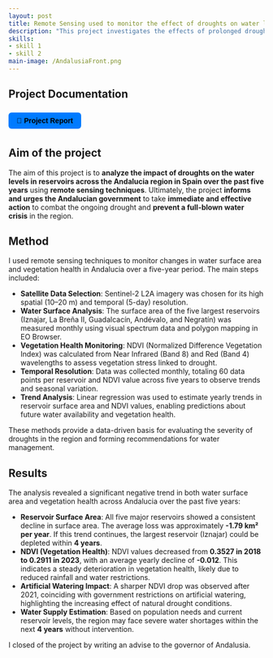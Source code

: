 ```yaml
---
layout: post
title: Remote Sensing used to monitor the effect of droughts on water levels in the water reservoirs in the region of Andalucia in Spain.
description: "This project investigates the effects of prolonged droughts on water reservoirs in Andalucia, Spain, using remote sensing data. By analyzing satellite imagery from Sentinel-2, it tracks changes in water surface area and vegetation health over the past five years. The goal is to identify trends in water scarcity and environmental degradation and provide actionable insights to help prevent a looming water crisis in the region. The project combines spatial analysis with policy recommendations to raise awareness and encourage faster government response." 
skills: 
- skill 1
- skill 2
main-image: /AndalusiaFront.png
---
```

## Project Documentation
<div style="display: flex; flex-wrap: wrap; gap: 12px; margin-bottom: 20px;">

  <a href="/assets/Earth_Observation_Project_Jasper_Welgemoed.pdf" target="_blank" style="
    background-color: #007bff;
    color: black;
    padding: 8px 16px;
    border-radius: 6px;
    text-decoration: none;
    font-weight: bold;
    font-family: sans-serif;">
    📄 Project Report
  </a>

</div>

## Aim of the project

The aim of this project is to **analyze the impact of droughts on the water levels in reservoirs across the Andalucia region in Spain over the past five years** using **remote sensing techniques**. Ultimately, the project **informs and urges the Andalucian government** to take **immediate and effective action** to combat the ongoing drought and **prevent a full-blown water crisis** in the region.

## Method

I used remote sensing techniques to monitor changes in water surface area and vegetation health in Andalucia over a five-year period. The main steps included:

- **Satellite Data Selection**: Sentinel-2 L2A imagery was chosen for its high spatial (10–20 m) and temporal (5-day) resolution.
- **Water Surface Analysis**: The surface area of the five largest reservoirs (Iznajar, La Breña II, Guadalcacín, Andévalo, and Negratín) was measured monthly using visual spectrum data and polygon mapping in EO Browser.
- **Vegetation Health Monitoring**: NDVI (Normalized Difference Vegetation Index) was calculated from Near Infrared (Band 8) and Red (Band 4) wavelengths to assess vegetation stress linked to drought.
- **Temporal Resolution**: Data was collected monthly, totaling 60 data points per reservoir and NDVI value across five years to observe trends and seasonal variation.
- **Trend Analysis**: Linear regression was used to estimate yearly trends in reservoir surface area and NDVI values, enabling predictions about future water availability and vegetation health.

These methods provide a data-driven basis for evaluating the severity of droughts in the region and forming recommendations for water management.

## Results

The analysis revealed a significant negative trend in both water surface area and vegetation health across Andalucia over the past five years:

- **Reservoir Surface Area**: All five major reservoirs showed a consistent decline in surface area. The average loss was approximately **-1.79 km² per year**. If this trend continues, the largest reservoir (Iznajar) could be depleted within **4 years**.
- **NDVI (Vegetation Health)**: NDVI values decreased from **0.3527 in 2018 to 0.2911 in 2023**, with an average yearly decline of **-0.012**. This indicates a steady deterioration in vegetation health, likely due to reduced rainfall and water restrictions.
- **Artificial Watering Impact**: A sharper NDVI drop was observed after 2021, coinciding with government restrictions on artificial watering, highlighting the increasing effect of natural drought conditions.
- **Water Supply Estimation**: Based on population needs and current reservoir levels, the region may face severe water shortages within the next **4 years** without intervention.

I closed of the project by writing an advise to the governor of Andalusia. 


